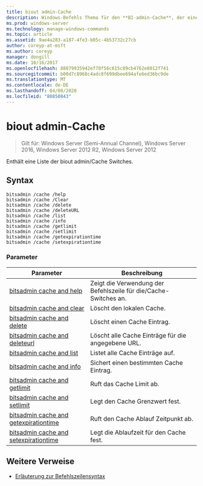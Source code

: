 ```yaml
---
title: biout admin-Cache
description: Windows-Befehls Thema für den **BI-admin-Cache**, der eine Liste der bitadmin-Cache Switches enthält.
ms.prod: windows-server
ms.technology: manage-windows-commands
ms.topic: article
ms.assetid: 9ae4a283-a187-4fe3-b05c-4b53732c27cb
author: coreyp-at-msft
ms.author: coreyp
manager: dongill
ms.date: 10/16/2017
ms.openlocfilehash: 88079935942ef70f56c615c89cb4762e8012f741
ms.sourcegitcommit: b00d7c8968c4adc8f699dbee694afe6ed36bc9de
ms.translationtype: MT
ms.contentlocale: de-DE
ms.lasthandoff: 04/08/2020
ms.locfileid: "80850843"
---
```

# <a name="bitsadmin-cache"></a>biout admin-Cache

>Gilt für: Windows Server (Semi-Annual Channel), Windows Server 2016, Windows Server 2012 R2, Windows Server 2012

Enthält eine Liste der biout admin/Cache Switches.

## <a name="syntax"></a>Syntax

```
bitsadmin /cache /help
bitsadmin /cache /Clear
bitsadmin /cache /delete
bitsadmin /cache /deleteURL
bitsadmin /cache /list
bitsadmin /cache /info
bitsadmin /cache /getlimit
bitsadmin /cache /setlimit
bitsadmin /cache /getexpirationtime
bitsadmin /cache /setexpirationtime
```

### <a name="parameters"></a>Parameter

| Parameter | Beschreibung |
| -------------- | -------------- |
| [bitsadmin cache and help](bitsadmin-cache-and-help.md) | Zeigt die Verwendung der Befehlszeile für die/Cache-Switches an. |
| [bitsadmin cache and clear](bitsadmin-cache-clear.md) | Löscht den lokalen Cache. |
| [bitsadmin cache and delete](bitsadmin-cache-and-delete.md) | Löscht einen Cache Eintrag. |
| [bitsadmin cache and deleteurl](bitsadmin-cache-and-deleteurl.md) | Löscht alle Cache Einträge für die angegebene URL. |
| [bitsadmin cache and list](bitsadmin-cache-and-list.md) | Listet alle Cache Einträge auf. |
| [bitsadmin cache and info](bitsadmin-cache-and-info.md) | Sichert einen bestimmten Cache Eintrag. |
| [bitsadmin cache and getlimit](bitsadmin-cache-and-getlimit.md) | Ruft das Cache Limit ab. |
| [bitsadmin cache and setlimit](bitsadmin-cache-and-setlimit.md) | Legt den Cache Grenzwert fest. |
| [bitsadmin cache and getexpirationtime](bitsadmin-cache-and-getexpirationtime.md) | Ruft den Cache Ablauf Zeitpunkt ab. |
| [bitsadmin cache and setexpirationtime](bitsadmin-cache-and-setexpirationtime.md) | Legt die Ablaufzeit für den Cache fest. |

## <a name="additional-references"></a>Weitere Verweise

- [Erläuterung zur Befehlszeilensyntax](command-line-syntax-key.md)
